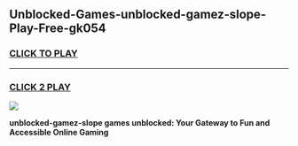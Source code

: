 
## Unblocked-Games-unblocked-gamez-slope-Play-Free-gk054
<h3>
<a href="https://premium76.site?title=unblocked-gamez-slope&ref=21A">CLICK TO PLAY</a></h3>
<hr>

<h3>
<a href="https://premium76.site?title=unblocked-gamez-slope&ref=21A">CLICK 2 PLAY</a>
  
</h3>

<a href="https://premium76.site?title=unblocked-gamez-slope&ref=21A"><img src="https://clearcache.store/games.png"></a>


**unblocked-gamez-slope games unblocked: Your Gateway to Fun and Accessible Online Gaming**
